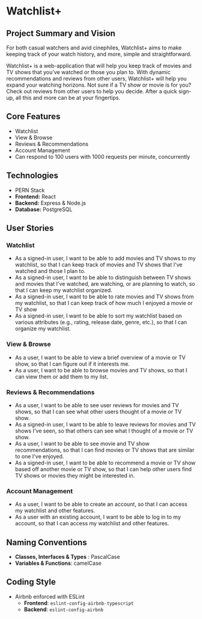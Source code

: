 # Watchlist+
## Project Summary and Vision
For both casual watchers and avid cinephiles, Watchlist+ aims to make keeping track of your watch history, and more, simple and straightforward.

Watchlist+ is a web-application that will help you keep track of movies and TV shows that you've watched or those you plan to. With dynamic recommendations and reviews from other users, Watchlist+ will help you expand your watching horizons. Not sure if a TV show or movie is for you? Check out reviews from other users to help you decide. After a quick sign-up, all this and more can be at your fingertips.

## Core Features
- Watchlist
- View & Browse
- Reviews & Recommendations
- Account Management
- Can respond to 100 users with 1000 requests per minute, concurrently

## Technologies
- PERN Stack
- **Frontend:** React
- **Backend:** Express & Node.js
- **Database:** PostgreSQL

## User Stories
### Watchlist
- As a signed-in user, I want to be able to add movies and TV shows to my watchlist, so that I can keep track of movies and TV shows that I've watched and those I plan to.
- As a signed-in user, I want to be able to distinguish between TV shows and movies that I've watched, are watching, or are planning to watch, so that I can keep my watchlist organized.
- As a signed-in user, I want to be able to rate movies and TV shows from my watchlist, so that I can keep track of how much I enjoyed a movie or TV show
- As a signed-in user, I want to be able to sort my watchlist based on various attributes (e.g., rating, release date, genre, etc.), so that I can organize my watchlist.

### View & Browse
- As a user, I want to be able to view a brief overview of a movie or TV show, so that I can figure out if it interests me.
- As a user, I want to be able to browse movies and TV shows, so that I can view them or add them to my list.

### Reviews & Recommendations
- As a user, I want to be able to see user reviews for movies and TV shows, so that I can see what other users thought of a movie or TV show.
- As a signed-in user, I want to be able to leave reviews for movies and TV shows I've seen, so that others can see what I thought of a movie or TV show.
- As a user, I want to be able to see movie and TV show recommendations, so that I can find movies or TV shows that are similar to one I've enjoyed.
- As a signed-in user, I want to be able to recommend a movie or TV show based off another movie or TV show, so that I can help other users find TV shows or movies they might be interested in.

### Account Management
- As a user, I want to be able to create an account, so that I can access my watchlist and other features.
- As a user with an existing account, I want to be able to log in to my account, so that I can access my watchlist and other features.

## Naming Conventions
- **Classes, Interfaces & Types** : PascalCase
- **Variables & Functions**: camelCase

## Coding Style
- Airbnb enforced with ESLint
  - **Frontend**: `eslint-config-airbnb-typescript`
  - **Backend**: `eslint-config-airbnb`
